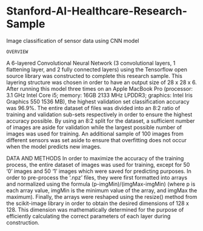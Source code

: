 # Stanford-AI-Healthcare-Research-Sample
Image classification of sensor data using CNN model 

	OVERVIEW
A 6-layered Convolutional Neural Network (3 convolutional layers, 1 flattening layer, and 2 fully connected layers) using the Tensorflow open source library was constructed to complete this research sample. This layering structure was chosen in order to have an output size of 28 x 28 x 6. After running this model three times on an Apple MacBook Pro (processor: 3.1 GHz Intel Core i5; memory: 16GB 2133 MHz LPDDR3; graphics: Intel Iris Graphics 550 1536 MB), the highest validation set classification accuracy was 96.9%. The entire dataset of files was divided into an 8:2 ratio of training and validation sub-sets respectively in order to ensure the highest accuracy possible. By using an 8:2 split for the dataset, a sufficient number of images are aside for validation while the largest possible number of images was used for training. An additional sample of 100 images from different sensors was set aside to ensure that overfitting does not occur when the model predicts new images.
	
  DATA AND METHODS
In order to maximize the accuracy of the training process, the entire dataset of images was used for training, except for 50 ‘0’ images and 50 ‘1’ images which were saved for predicting purposes. In order to pre-process the ‘.npz’ files, they were first formatted into arrays and normalized using the formula (p-imgMin)/(imgMax-imgMin) (where p is each array value, imgMin is the minimum value of the array, and imgMax the maximum). Finally, the arrays were reshaped using the resize() method from the scikit-image library in order to obtain the desired dimensions of 128 x 128. This dimension was mathematically determined for the purpose of efficiently calculating the correct parameters of each layer during construction.
